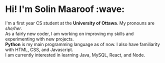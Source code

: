 <h1 align="left"> Hi! I'm Solin Maaroof :wave:</h1>
<p align="left"> I'm a first year CS student at the <b>University of Ottawa</b>. My pronouns are <i>she/her</i>. </br>
As a fairly new coder, I am working on improving my skills and experimenting with new projects. </br>
<b>Python</b> is my main programming language as of now. I also have familiarity with HTML, CSS, and Javascript. </br>
I am currently interested in learning Java, MySQL, React, and Node. </p>
